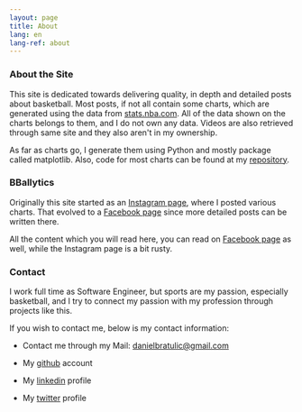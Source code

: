 ```yaml
---
layout: page
title: About
lang: en
lang-ref: about
---
```


### About the Site

This site is dedicated towards delivering quality, in depth and detailed posts about basketball. Most posts, if not all contain some charts, which are generated using the data from [stats.nba.com](https://stats.nba.com/). All of the data shown on the charts belongs to them, and I do not own any data. Videos are also retrieved through same site and they also aren't in my ownership.

As far as charts go, I generate them using Python and mostly package called matplotlib. Also, code for most charts can be found at my [repository](https://github.com/danchyy/Basketball_Analytics/).

### BBallytics

Originally this site started as an [Instagram page](https://www.instagram.com/bballytics), where I posted various charts. That evolved to a [Facebook page](https://www.facebook.com/bballytics) since more detailed posts can be written there.

All the content which you will read here, you can read on [Facebook page](https://www.facebook.com/bballytics) as well, while the Instagram page is a bit rusty.

### Contact

I work full time as Software Engineer, but sports are my passion, especially basketball, and I try to connect my passion with my profession through projects like this.

If you wish to contact me, below is my contact information:

* Contact me through my Mail: [danielbratulic@gmail.com](mailto:danielbratulic@gmail.com)

* My [github](https://github.com/danchyy) account

* My [linkedin](https://www.linkedin.com/in/daniel-bratulic/) profile

* My [twitter](https://twitter.com/daniel_bratulic) profile
